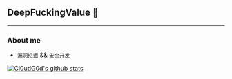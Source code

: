 ## DeepFuckingValue 👋
---
### About me

-   `漏洞挖掘` && `安全开发`


[![Cl0udG0d's github stats](https://github-readme-stats.vercel.app/api?username=JiuBanSec&show_icons=true&theme=dark)](https://github.com/anuraghazra/github-readme-stats)

